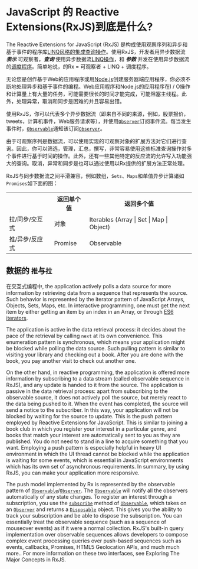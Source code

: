 # JavaScript 的 Reactive Extensions(RxJS)到底是什么? #

The Reactive Extensions for JavaScript (RxJS) 是构成使用观察序列和异步和基于事件的程序库[LINQ风格的集成查询操作](http://en.wikipedia.org/wiki/LINQ)。使用RxJS，开发者用异步数据流 *__表示__* 可观察者，*__查询__* 使用异步数据流[LINQ操作](http://msdn.microsoft.com/en-us/library/hh242983.aspx)，和 *__参数__* 并发在使用异步数据流的[调度程序](http://msdn.microsoft.com/en-us/library/hh242963.aspx)。简单地说，的Rx = 可观察者 + LINQ + 调度程序。

无论您是创作基于Web的应用程序或用[Node.js](http://nodejs.org)创建服务器端应用程序，你必须不断地处理异步和基于事件的编程。Web应用程序和Node.js的应用程序在I / O操作和计算量上有大量的任务，可能需要很长的时间才能完成，可能阻塞主线程。此外，处理异常，取消和同步是困难的并且容易出错。

使用RxJS，你可以代表多个异步数据流（即来自不同的来源，例如，股票报价，tweets，计算机事件，Web服务请求等），并使用[`Observer`](../observer/index.html)订阅事件流。每当发生事件时，[`Observable`](../observable/index.html)通知该订阅[`Observer`](../observer/index.html)。

由于可观察序列是数据流，可以使用实现的可观察对象的扩展方法对它们进行查询。因此，你可以筛选，管理，汇总，撰写，非常容易使用这些标准查询操作对多个事件进行基于时间的操作。此外，还有一些其他特定的反应流的允许写入功能强大的查询。取消，异常和同步是也可以通过使用以Rx提供的扩展方法正常处理。

RxJS与同步数据流之间平滑兼容，例如数组，`Sets`、`Maps`和单值异步计算诸如`Promises`如下面的图：

<table style="display: table">
   <th></th><th>返回单个值</th><th>返回多个值</th>
   <tr>
      <td>拉/同步/交互式</td>
      <td>对象</td>
      <td>Iterables (Array | Set | Map | Object)</td>
   </tr>
   <tr>
      <td>推/异步/反应式</td>
      <td>Promise</td>
      <td>Observable</td>
   </tr>
</table>

## 数据的 `推`与`拉` ##

在交互式编程中, the application actively polls a data source for more information by retrieving data from a sequence that represents the source. Such behavior is represented by the iterator pattern of JavaScript Arrays, Objects, Sets, Maps, etc. In interactive programming, one must get the next item by either getting an item by an index in an Array, or through [ES6 iterators](http://wiki.ecmascript.org/doku.php?id=harmony:iterators).

The application is active in the data retrieval process: it decides about the pace of the retrieval by calling `next` at its own convenience. This enumeration pattern is synchronous, which means your application might be blocked while polling the data source. Such pulling pattern is similar to visiting your library and checking out a book. After you are done with the book, you pay another visit to check out another one.

On the other hand, in reactive programming, the application is offered more information by subscribing to a data stream (called observable sequence in RxJS), and any update is handed to it from the source. The application is passive in the data retrieval process: apart from subscribing to the observable source, it does not actively poll the source, but merely react to the data being pushed to it. When the event has completed, the source will send a notice to the subscriber. In this way, your application will not be blocked by waiting for the source to update.
This is the push pattern employed by Reactive Extensions for JavaScript. This is similar to joining a book club in which you register your interest in a particular genre, and books that match your interest are automatically sent to you as they are published. You do not need to stand in a line to acquire something that you want. Employing a push pattern is especially helpful in heavy UI environment in which the UI thread cannot be blocked while the application is waiting for some events, which is essential in JavaScript environments which has its own set of asynchronous requirements. In summary, by using RxJS, you can make your application more responsive.

The push model implemented by Rx is represented by the observable pattern of [`Observable`](../observable/index.html)/[`Observer`](../observer/index.html). The [`Observable`](../observable/index.html) will notify all the observers automatically of any state changes. To register an interest through a subscription, you use the [`subscribe`](../observable/observable_instance_methods/subscribe.html) method of [`Observable`](../observable/index.html), which takes on an [`Observer`](../observer/index.html) and returns a [`Disposable`](../disposables/index.html) object. This gives you the ability to track your subscription and be able to dispose the subscription. You can essentially treat the observable sequence (such as a sequence of mouseover events) as if it were a normal collection. RxJS's built-in query implementation over observable sequences allows developers to compose complex event processing queries over push-based sequences such as events, callbacks, Promises,  HTML5 Geolocation APIs, and much much more.. For more information on these two interfaces, see Exploring The Major Concepts in RxJS.
